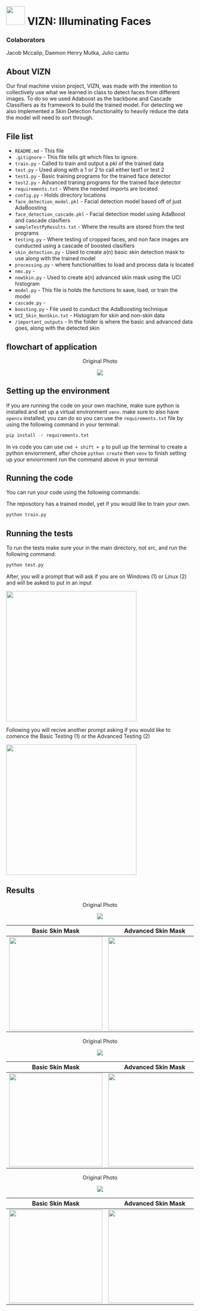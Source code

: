#  <img src="Visuals/Icon/VIZN.webp" width="50"> VIZN: Illuminating Faces 

### Colaborators
Jacob Mccalip, Daemon Henry Mutka, Julio cantu

## About VIZN

Our final machine vision project, VIZN, was made with the intention to collectively use what we learned in class to detect faces from different images. To do so we used Adaboost as the backbone and Cascade Classifiers as its framework to build the trained model. For detecting we also implemented a Skin Detection functionality to heavily reduce the data the model will need to sort through.

## File list
- `README.md` - This file
- `.gitignore` - This file tells git which files to ignore.
- `train.py` - Called to train and output a pkl of the trained data 
- `test.py` - Used along with a 1 or 2 to call either test1 or test 2 
- `test1.py` - Basic training programs for the trained face detector
- `test2.py` - Advanced traning programs for the trained face detector
- `requirements.txt` - Where the needed imports are located
- `config.py` - Holds directory locations
- `face_detection_model.pkl` - Facial detection model based off of just AdaBoosting
- `face_detection_cascade.pkl` - Facial detection model using AdaBoost and cascade clasifiers
- `sampleTestPyResults.txt` - Where the results are stored from the test programs
- `testing.py` - Where testing of cropped faces, and non face images are cunducted using a cascade of boosted clasifiers
- `skin_detection.py` - Used to create a(n) basic skin detection mask to use along with the trained model
- `processing.py` - where functionalities to load and process data is located 
- `nms.py` -
- `newSkin.py` - Used to create a(n) advanced skin mask using the UCI histogram
- `model.py` - This file is holds the functions to save, load, or train the model
- `cascade.py` - 
- `boosting.py` - File used to cunduct the AdaBoosting technique 
- `UCI_Skin_NonSkin.txt` - Histogram for skin and non-skin data
- `/important_outputs` - In the folder is where the basic and advanced data goes, along with the detected skin

## flowchart of application

<p align="center">
Original Photo
</p>
<p align="center">
<img src="Visuals/flowcharts/fullFlow.webp">
</p>

## Setting up the environment

If you are running the code on your own machine, make sure python is installed and set up a virtual environment `venv`. make sure to also have `opencv` installed, you can do so you can use the `requirements.txt` file by using the following command in your terminal:

```bash
pip install -r requirements.txt
```

In vs code you can use `cmd + shift + p` to pull up the terminal to create a python enviornment, after chose `python create` then `venv` to finish setting up your enviornment run the command above in your terminal

## Running the code

You can run your code using the following commands:

The reposotory has a trained model, yet if you would like to train your own.
```bash
python train.py
```

## Running the tests

To run the tests make sure your in the main directory, not src, and run the following command:

```bash
python test.py
```

After, you will a prompt that will ask if you are on Windows (1) or Linux (2) and will be asked to put in an input 

<img src="Visuals/testingPrompts/prompt1.png" width="350">

Following you will recive another prompt asking if you would like to comence the Basic Testing (1) or the Advanced Testing (2)

<img src="Visuals/testingPrompts/prompt2.png" width="350">

## Results

<p align="center">
Original Photo
</p>
<p align="center">
<img src="data/test_face_photos/DSC01181.JPG">
</p>


| Basic Skin Mask | Advanced Skin Mask | Basic Test | Advanced Test |
| :---: | :---: | :---: | :---: |
| <img src="important_outputs/basic_Skins/DSC01181.webp" width="250"> | <img src="important_outputs/skins/DSC01181.JPG" width="250"> | <img src="important_outputs/outputBasic/DSC01181.JPG" width="250"> | <img src="important_outputs/outputAdvanced/DSC01181.JPG" width="250"> |


<p align="center">
Original Photo
</p>
<p align="center">
<img src="data/test_face_photos/obama8.jpg">
</p>


| Basic Skin Mask | Advanced Skin Mask | Basic Test | Advanced Test |
| :---: | :---: | :---: | :---: |
| <img src="important_outputs/basic_Skins/obama8.webp" width="250"> | <img src="important_outputs/skins/obama8.jpg" width="250"> | <img src="important_outputs/outputBasic/obama8.jpg" width="250"> | <img src="important_outputs/outputAdvanced/obama8.jpg" width="250"> |



<p align="center">
Original Photo
</p>
<p align="center">
<img src="data/test_face_photos/DSC04545.JPG">
</p>


| Basic Skin Mask | Advanced Skin Mask | Basic Test | Advanced Test |
| :---: | :---: | :---: | :---: |
| <img src="important_outputs/basic_Skins/DSC04545.webp" width="250"> | <img src="important_outputs/skins/DSC04545.JPG" width="250"> | <img src="important_outputs/outputBasic/DSC04545.JPG" width="250"> | <img src="important_outputs/outputAdvanced/DSC04545.JPG" width="250"> |







